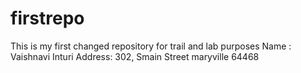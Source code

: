 # firstrepo
This is my first changed repository for trail and lab purposes Name : Vaishnavi Inturi Address: 302, Smain Street maryville 64468
